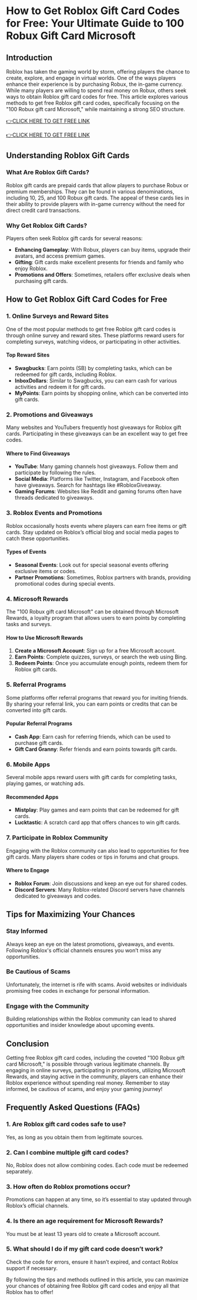 # How to Get Roblox Gift Card Codes for Free: Your Ultimate Guide to 100 Robux Gift Card Microsoft

## Introduction

Roblox has taken the gaming world by storm, offering players the chance to create, explore, and engage in virtual worlds. One of the ways players enhance their experience is by purchasing Robux, the in-game currency. While many players are willing to spend real money on Robux, others seek ways to obtain Roblox gift card codes for free. This article explores various methods to get free Roblox gift card codes, specifically focusing on the "100 Robux gift card Microsoft," while maintaining a strong SEO structure.


[👉CLICK HERE TO GET FREE LINK](https://todaylink.site/freegiftcard/)


[👉CLICK HERE TO GET FREE LINK](https://todaylink.site/freegiftcard/)



## Understanding Roblox Gift Cards

### What Are Roblox Gift Cards?

Roblox gift cards are prepaid cards that allow players to purchase Robux or premium memberships. They can be found in various denominations, including 10, 25, and 100 Robux gift cards. The appeal of these cards lies in their ability to provide players with in-game currency without the need for direct credit card transactions.

### Why Get Roblox Gift Cards?

Players often seek Roblox gift cards for several reasons:

- **Enhancing Gameplay**: With Robux, players can buy items, upgrade their avatars, and access premium games.
- **Gifting**: Gift cards make excellent presents for friends and family who enjoy Roblox.
- **Promotions and Offers**: Sometimes, retailers offer exclusive deals when purchasing gift cards.

## How to Get Roblox Gift Card Codes for Free

### 1. Online Surveys and Reward Sites

One of the most popular methods to get free Roblox gift card codes is through online survey and reward sites. These platforms reward users for completing surveys, watching videos, or participating in other activities.

#### Top Reward Sites

- **Swagbucks**: Earn points (SB) by completing tasks, which can be redeemed for gift cards, including Roblox.
- **InboxDollars**: Similar to Swagbucks, you can earn cash for various activities and redeem it for gift cards.
- **MyPoints**: Earn points by shopping online, which can be converted into gift cards.

### 2. Promotions and Giveaways

Many websites and YouTubers frequently host giveaways for Roblox gift cards. Participating in these giveaways can be an excellent way to get free codes.

#### Where to Find Giveaways

- **YouTube**: Many gaming channels host giveaways. Follow them and participate by following the rules.
- **Social Media**: Platforms like Twitter, Instagram, and Facebook often have giveaways. Search for hashtags like #RobloxGiveaway.
- **Gaming Forums**: Websites like Reddit and gaming forums often have threads dedicated to giveaways.

### 3. Roblox Events and Promotions

Roblox occasionally hosts events where players can earn free items or gift cards. Stay updated on Roblox’s official blog and social media pages to catch these opportunities.

#### Types of Events

- **Seasonal Events**: Look out for special seasonal events offering exclusive items or codes.
- **Partner Promotions**: Sometimes, Roblox partners with brands, providing promotional codes during special events.

### 4. Microsoft Rewards

The "100 Robux gift card Microsoft" can be obtained through Microsoft Rewards, a loyalty program that allows users to earn points by completing tasks and surveys.

#### How to Use Microsoft Rewards

1. **Create a Microsoft Account**: Sign up for a free Microsoft account.
2. **Earn Points**: Complete quizzes, surveys, or search the web using Bing.
3. **Redeem Points**: Once you accumulate enough points, redeem them for Roblox gift cards.

### 5. Referral Programs

Some platforms offer referral programs that reward you for inviting friends. By sharing your referral link, you can earn points or credits that can be converted into gift cards.

#### Popular Referral Programs

- **Cash App**: Earn cash for referring friends, which can be used to purchase gift cards.
- **Gift Card Granny**: Refer friends and earn points towards gift cards.

### 6. Mobile Apps

Several mobile apps reward users with gift cards for completing tasks, playing games, or watching ads.

#### Recommended Apps

- **Mistplay**: Play games and earn points that can be redeemed for gift cards.
- **Lucktastic**: A scratch card app that offers chances to win gift cards.

### 7. Participate in Roblox Community

Engaging with the Roblox community can also lead to opportunities for free gift cards. Many players share codes or tips in forums and chat groups.

#### Where to Engage

- **Roblox Forum**: Join discussions and keep an eye out for shared codes.
- **Discord Servers**: Many Roblox-related Discord servers have channels dedicated to giveaways and codes.

## Tips for Maximizing Your Chances

### Stay Informed

Always keep an eye on the latest promotions, giveaways, and events. Following Roblox's official channels ensures you won’t miss any opportunities.

### Be Cautious of Scams

Unfortunately, the internet is rife with scams. Avoid websites or individuals promising free codes in exchange for personal information.

### Engage with the Community

Building relationships within the Roblox community can lead to shared opportunities and insider knowledge about upcoming events.

## Conclusion

Getting free Roblox gift card codes, including the coveted "100 Robux gift card Microsoft," is possible through various legitimate channels. By engaging in online surveys, participating in promotions, utilizing Microsoft Rewards, and staying active in the community, players can enhance their Roblox experience without spending real money. Remember to stay informed, be cautious of scams, and enjoy your gaming journey!

## Frequently Asked Questions (FAQs)

### 1. Are Roblox gift card codes safe to use?

Yes, as long as you obtain them from legitimate sources.

### 2. Can I combine multiple gift card codes?

No, Roblox does not allow combining codes. Each code must be redeemed separately.

### 3. How often do Roblox promotions occur?

Promotions can happen at any time, so it’s essential to stay updated through Roblox’s official channels.

### 4. Is there an age requirement for Microsoft Rewards?

You must be at least 13 years old to create a Microsoft account.

### 5. What should I do if my gift card code doesn’t work?

Check the code for errors, ensure it hasn’t expired, and contact Roblox support if necessary.

By following the tips and methods outlined in this article, you can maximize your chances of obtaining free Roblox gift card codes and enjoy all that Roblox has to offer!
